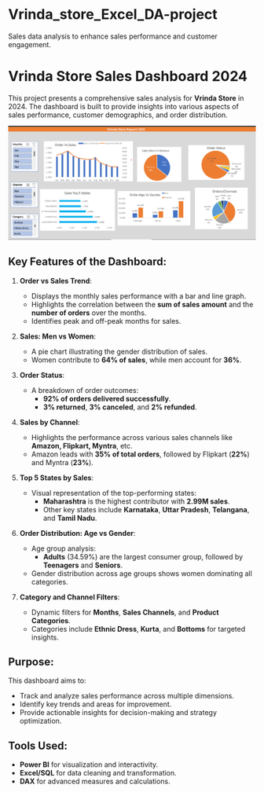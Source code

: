 # Vrinda_store_Excel_DA-project
Sales data analysis to enhance sales performance and customer engagement.

# Vrinda Store Sales Dashboard 2024

This project presents a comprehensive sales analysis for **Vrinda Store** in 2024. The dashboard is built to provide insights into various aspects of sales performance, customer demographics, and order distribution.

![Vrinda Store Dashboard](./Vrinda%20store%20dashboard%20image.png)

## Key Features of the Dashboard:

1. **Order vs Sales Trend**:
   - Displays the monthly sales performance with a bar and line graph.
   - Highlights the correlation between the **sum of sales amount** and the **number of orders** over the months.
   - Identifies peak and off-peak months for sales.

2. **Sales: Men vs Women**:
   - A pie chart illustrating the gender distribution of sales.
   - Women contribute to **64% of sales**, while men account for **36%**.

3. **Order Status**:
   - A breakdown of order outcomes:
     - **92% of orders delivered successfully**.
     - **3% returned**, **3% canceled**, and **2% refunded**.

4. **Sales by Channel**:
   - Highlights the performance across various sales channels like **Amazon, Flipkart, Myntra**, etc.
   - Amazon leads with **35% of total orders**, followed by Flipkart (**22%**) and Myntra (**23%**).

5. **Top 5 States by Sales**:
   - Visual representation of the top-performing states:
     - **Maharashtra** is the highest contributor with **2.99M sales**.
     - Other key states include **Karnataka**, **Uttar Pradesh**, **Telangana**, and **Tamil Nadu**.

6. **Order Distribution: Age vs Gender**:
   - Age group analysis:
     - **Adults** (34.59%) are the largest consumer group, followed by **Teenagers** and **Seniors**.
   - Gender distribution across age groups shows women dominating all categories.

7. **Category and Channel Filters**:
   - Dynamic filters for **Months**, **Sales Channels**, and **Product Categories**.
   - Categories include **Ethnic Dress**, **Kurta**, and **Bottoms** for targeted insights.

## Purpose:
This dashboard aims to:
- Track and analyze sales performance across multiple dimensions.
- Identify key trends and areas for improvement.
- Provide actionable insights for decision-making and strategy optimization.

## Tools Used:
- **Power BI** for visualization and interactivity.
- **Excel/SQL** for data cleaning and transformation.
- **DAX** for advanced measures and calculations.



